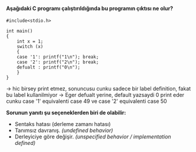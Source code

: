 #### Aşağıdaki C programı çalıştırıldığında bu programın çıktısı ne olur?

```
#include<stdio.h>

int main()
{
	int x = 1;
	switch (x)
	{
	case '1': printf("1\n"); break;
	case '2': printf("2\n"); break;
	defualt : printf("0\n");
	}
}
```
-> hic birsey print etmez, sonuncusu cunku sadece bir label definition, fakat bu label kullanilmiyor
-> Eger defualt yerine, default yazsaydi 0 print eder cunku case '1' equivalenti case 49 ve case '2' equivalenti case 50


__Sorunun yanıtı şu seçeneklerden biri de olabilir:__</br>
+ Sentaks hatası (derleme zamanı hatası)
+ Tanımsız davranış. _(undefined behavior)_
+ Derleyiciye göre değişir. _(unspecified behavior / implementation defined)_
